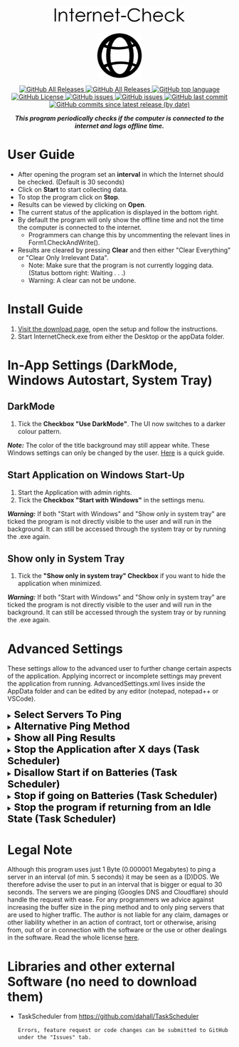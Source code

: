 <div class="Head">
<p>  
     <h1 align="center"> <img src="https://github.com/Rllyyy/Internet-Check/blob/master/Internet%20Check/icons/Internet-Check-Logo.png" height="35" alt="LogoText"> </h1>
</p>
<p align="center">
  <img src="https://raw.githubusercontent.com/Rllyyy/Internet-Check/master/Internet%20Check/icons/InternetSymbolPNG.png" height="100">
</p>
</div>
<div class="Badges">
  <p align="center">
      <a href="https://github.com/Rllyyy/Internet-Check/releases/latest">
          <img src="https://img.shields.io/github/downloads/Rllyyy/Internet-Check/total?color=%232C974B&label=Downloads&style=flat-square" alt="GitHub All Releases">
       </a>
      <a href="https://github.com/Rllyyy/Internet-Check/releases/latest">
          <img src="https://img.shields.io/github/v/release/rllyyy/Internet-Check?color=%232C974B&label=Release&style=flat-square" alt="GitHub All Releases">
      </a>
      <a href="https://en.wikipedia.org/wiki/C_Sharp_(programming_language)" target="_blank">
          <img src="https://img.shields.io/github/languages/top/Rllyyy/Internet-Check?color=%232C974B&style=flat-square" alt="GitHub top language"> 
      </a>
      <a href="https://github.com/Rllyyy/Internet-Check/blob/master/LICENSE" target="_blank">
          <img src="https://img.shields.io/github/license/rllyyy/Internet-Check?color=%232C974B&label=License&style=flat-square" alt="GitHub License">
      </a>
      <a href="https://github.com/Rllyyy/Internet-Check/issues" target="_blank">
          <img src="https://img.shields.io/github/issues-raw/rllyyy/Internet-Check?label=Open%20Issues%2FFeature%20Requests&style=flat-square" alt="GitHub issues">
      </a>
      <a href="https://github.com/Rllyyy/Internet-Check/issues?q=is%3Aissue+is%3Aclosed" target="_blank">
          <img src="https://img.shields.io/github/issues-closed-raw/Rllyyy/Internet-Check?color=%232C974B&label=Closed%20Issues%2FImplemented%20Features&style=flat-square"                 alt="GitHub issues">
      </a>   
      <a href="https://github.com/Rllyyy/Internet-Check/commits/master" target="_blank">
          <img alt="GitHub last commit" src="https://img.shields.io/github/last-commit/rllyyy/Internet-Check?color=%232C974B&label=Last%20Commit&style=flat-square">
      </a>
      <a href="https://github.com/Rllyyy/Internet-Check/commits/master" target="_blank">
          <img alt="GitHub commits since latest release (by date)" src="https://img.shields.io/github/commits-since/rllyyy/internet-check/latest?color=%232C974B&label=Commits%20Since%20Last%20Release&style=flat-square">
       </a>
   </p>
</div>
<div class = "Description"> <p align = "center"><b><i>This program periodically checks if the computer is connected to the internet and logs offline time.</i></b></p></div>

# User Guide

- After opening the program set an **interval** in which the Internet should be checked. (Default is 30 seconds)
- Click on **Start** to start collecting data.
- To stop the program click on **Stop**.
- Results can be viewed by clicking on **Open**.
- The current status of the application is displayed in the bottom right.
- By default the program will only show the offline time and not the time the computer is connected to the internet.
  - Programmers can change this by uncommenting the relevant lines in Form1.CheckAndWrite().
- Results are cleared by pressing **Clear** and then either "Clear Everything" or "Clear Only Irrelevant Data".
  - Note: Make sure that the program is not currently logging data. (Status bottom right: Waiting . . .)
  - Warning: A clear can not be undone.

# Install Guide

1. [Visit the download page](https://github.com/Rllyyy/Internet-Check/releases/latest), open the setup and follow the instructions.
2. Start InternetCheck.exe from either the Desktop or the appData folder.

# In-App Settings (DarkMode, Windows Autostart, System Tray)

## DarkMode

1. Tick the **Checkbox "Use DarkMode"**. The UI now switches to a darker colour pattern.

**_Note:_** The color of the title background may still appear white. These Windows settings can only be changed by the user. [Here](https://www.hellotech.com/guide/for/how-to-enable-dark-mode-in-windows-10) is a quick guide.

## Start Application on Windows Start-Up

1. Start the Application with admin rights.
1. Tick the **Checkbox "Start with Windows"** in the settings menu.

**_Warning:_** If both "Start with Windows" and "Show only in system tray" are ticked the program is not directly visible to the user and will run in the background. It can still be accessed through the system tray or by running the .exe again.

## Show only in System Tray

1. Tick the **"Show only in system tray" Checkbox** if you want to hide the application when minimized.

**_Warning:_** If both "Start with Windows" and "Show only in system tray" are ticked the program is not directly visible to the user and will run in the background. It can still be accessed through the system tray or by running the .exe again.

# Advanced Settings

These settings allow to the advanced user to further change certain aspects of the application. Applying incorrect or incomplete settings may prevent the application from running. AdvancedSettings.xml lives inside the AppData folder and can be edited by any editor (notepad, notepad++ or VSCode).

<!--Servers-->
<details>
  <summary> <span style="font-size:22px; font-weight: bolder; color: black">Select Servers To Ping</span></summary>
  Create a value tag and write the the ip address inside. Only add Ip-addresses to this list and not domain names like www.example.com so the router or dns server doesn't return a false value. The application automatically detects if a server has been added or removed but for now it needs to be restarted.
  <p>

```xml
<setting name="Servers">
  <value>8.8.8.8</value>
  <value>8.8.4.4</value>
  <value>1.1.1.1</value>
  <value>Your.New.IP.Address</value>
</setting>
```

  </p>
</details>

<!--Ping Methods-->
<details>
  <summary> <span style="font-size:22px; font-weight: bolder; color: black">Alternative Ping Method</span></summary>
  Set this value to true if you only get the message that the server did not respond although there is an active internet connection. This error might 
  occur if the ping protocol is blocked by the router.
  Server from the node "Servers" will be ignored and the application now sends a request to google.com/generate_204. Restart the app to apply the changes.
  <p>

```xml
<setting name="UseAlternativePingMethod">
  <value>true</value>
</setting>
```

  </p>
</details>

<!--Show all Ping Results-->
<details>
  <summary> <span style="font-size:22px; font-weight: bolder; color: black">Show all Ping Results</span></summary>
  If this value is set to true both successful and unsuccessful pings will be noted. If set to false only unsuccessful pings are recorded.
  <p>

```xml
<setting name="ShowAllPingResults">
  <value>true</value>
</setting>
```

  </p>
</details>

<!--Stop application after X days-->
<details>
  <summary> <span style="font-size:22px; font-weight: bolder; color: black">Stop the Application after X days (Task Scheduler)</span></summary>
  This setting stops the task if the pc is running longer than the value in days. This only applies if the option "start with windows" is selected and the application was therefore started by windows itself. If the program is started by the user this setting will not be applied.
  After changing this value in the xml file and the setting was already active value, please deselect the checkbox, click on back, go into settings again and select the option "Start with Windows".
  <p>

```xml
<setting name="TaskschedulerStopTaskAfterDays">
  <value>5</value>
</setting>
```

  </p>
</details>

<!--Disallow start if on batteries-->
<details>
  <summary> <span style="font-size:22px; font-weight: bolder; color: black">Disallow Start if on Batteries (Task Scheduler)</span></summary>
  
  <p>If this setting is set to true the app will not be launched by the Task Scheduler if the pc is not connected to a power source and is instead running on batteries.
  If "Start with Windows" was already active, please deselect the setting, click on back, go into settings again and select the option "Start with Windows". The standard value is false.
  </p>
  <p>

```xml
<setting name="DisallowStartIfOnBatteries">
  <value>true</value>
</setting>
```

  </p>
</details>

<!--Stop If Going On Batteries-->
<details>
  <summary> <span style="font-size:22px; font-weight: bolder; color: black">Stop if going on Batteries (Task Scheduler)</span></summary>
  
  <p>If this setting is set to true the app will stop if it was launched by the Task Scheduler and the pc is just running from the battery.
    If "Start with Windows" was already active, please deselect the setting, click on back, go into settings again and select the option "Start with Windows".
    The standard value is false.
  </p>
  <p>

```xml
<setting name="StopIfGoingOnBatteries">
  <value>true</value>
</setting>
```

  </p>
</details>

<!--Stop On Idle End-->
<details>
  <summary> <span style="font-size:22px; font-weight: bolder; color: black">Stop the program if returning from an Idle State (Task Scheduler)</span></summary>
  
  <p>If this setting is set to true the app will stop if it was launched by the Task Scheduler and the pc is returning from an idle state (i.e. if the laptop returns from sleep mode).
  If "Start with Windows" was already active, please deselect the setting, click on back, go into settings again and select the option "Start with Windows".
  The standard value is false.
  </p>
  <p>

```xml
<setting name="StopOnIdleEnd">
  <value>true</value>
</setting>
```

  </p>
</details>

# Legal Note

Although this program uses just 1 Byte (0.000001 Megabytes) to ping a server in an interval (of min. 5 seconds) it may be seen as a (D)DOS.
We therefore advise the user to put in an interval that is bigger or equal to 30 seconds.
The servers we are pinging (Googles DNS and Cloudflare) should handle the request with ease.
For any programmers we advice against increasing the buffer size in the ping method and to only ping servers that are used to higher traffic.
The author is not liable for any claim, damages or other liability whether in an action of contract, tort or otherwise, arising from,
out of or in connection with the software or the use or other dealings in the software. Read the whole license [here](https://github.com/Rllyyy/Internet-Check/blob/master/LICENSE).

# Libraries and other external Software (no need to download them)

- TaskScheduler from https://github.com/dahall/TaskScheduler

      Errors, feature request or code changes can be submitted to GitHub under the "Issues" tab.
